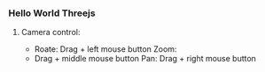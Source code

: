 ### Hello World Threejs

1) Camera control:

    * Roate: Drag + left mouse button Zoom: 
    * Drag + middle mouse button Pan: Drag + right mouse button
